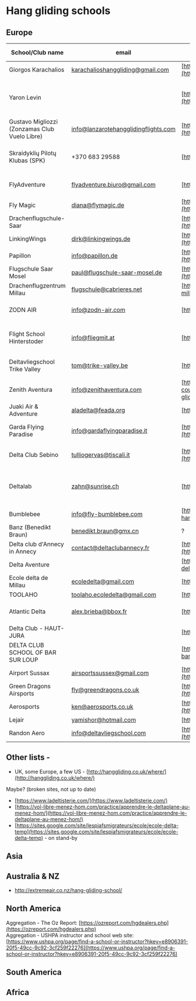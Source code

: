 # Hang gliding schools

Europe
-----

| School/Club name                              | email                                | website                                                                                                                                      | Country                               | Months of activity                            | Foot launch   | Air tow/winch   | Languages               | Restrictions                                  |
|-----------------------------------------------|--------------------------------------|----------------------------------------------------------------------------------------------------------------------------------------------|---------------------------------------|-----------------------------------------------|---------------|-----------------|-------------------------|-----------------------------------------------|
| Giorgos Karachalios                           | karachalioshanggliding@gmail.com     | [https://www.facebook.com/giorgos.karachalios.94](https://www.facebook.com/giorgos.karachalios.94)                                           | Greece                                | All year                                      | Yes           | Yes             | English, Greek          |                                               |
| Yaron Levin                                   |                                      | [https://www.facebook.com/Levin.Yaron](https://www.facebook.com/Levin.Yaron)                                                                 | Israel                                | About once a year starts a course             | Yes           | No              | English, Hebrew         | Courses have been intermittent in rcent years |
| Gustavo Migliozzi (Zonzamas Club Vuelo Libre) | info@lanzarotehangglidingflights.com | [https://lanzarotehangglidingflights.com/en/learn-to-fly/](https://lanzarotehangglidingflights.com/en/learn-to-fly/)                         | Canary Islands (Lanzarote)            | All year; Oct.-Mar. best                      | yes           | no              | English, Spanish        |                                               |
| Skraidyklių Pilotų Klubas (SPK)               | +370 683 29588                       | [https://hanggliding.lt](https://hanggliding.lt)                                                                                             | Lithuania                             | April-October                                 | No            | Winch & Air Tow | English, Lithenian      | no. Pilot gets certified as SafePro3          |
| FlyAdventure                                  | flyadventure.biuro@gmail.com         | [https://flyadventure.pl](https://flyadventure.pl)                                                                                           | Poland                                | March-October                                 | yes           | yes             | English, Polish, German |                                               |
| Fly Magic                                     | diana@flymagic.de                    | [https://www.flymagic.de/kurs/drachenfliegen-kurs/](https://www.flymagic.de/kurs/drachenfliegen-kurs/)                                       | Germany (Berlin)                      | ?                                             | ?             | yes             | English, German         |                                               |
| Drachenflugschule-Saar                        |                                      | [https://www.drachenfliegen-lernen.de/home/ausbildung/](https://www.drachenfliegen-lernen.de/home/ausbildung/)                               | Germany                               | ?                                             | yes           | ?               | English, German         |                                               |
| LinkingWings                                  | dirk@linkingwings.de                 | [http://www.linkingwings.de/ausbildung/drachenfliegerausbildung.html](http://www.linkingwings.de/ausbildung/drachenfliegerausbildung.html)   | Germany                               | ?                                             | yes           | ?               | English, German         |                                               |
| Papillon                                      | info@papillon.de                     | [https://papillon.de/haengegleiter-kombikurs/](https://papillon.de/haengegleiter-kombikurs/)                                                 | Germany                               | ?                                             | yes           | ?               | English, German         |                                               |
| Flugschule Saar Mosel                         | paul@flugschule-saar-mosel.de        | [https://www.flugschule-saar-mosel.de/termine/](https://www.flugschule-saar-mosel.de/termine/)                                               | Germany                               | ?                                             | yes           | ?               | English, German         |                                               |
| Drachenflugzentrum Millau                     | flugschule@cabrieres.net             | [https://drachenflugzentrum-millau.de/](https://drachenflugzentrum-millau.de/)                                                               | Germany                               | March-September                               | yes           | ?               | English, German         |                                               |
| ZODN AIR                                      | info@zodn-air.com                    | [https://zodn-air.com/](https://zodn-air.com/)                                                                                               | Germany (Garmisch-Partenkirchen)      | March-September                               | yes           | no              | English, German         |                                               |
| Flight School Hinterstoder                    | info@fliegmit.at                     | [https://www.fliegmit.at/](https://www.fliegmit.at/)                                                                                         | Germany (Hinterstoder and Micheldorf) | ?                                             | yes           | no              | English, German         |                                               |
| Deltavliegschool Trike Valley                 | tom@trike-valley.be                  | [https://www.trike-valley.be/](https://www.trike-valley.be/)                                                                                 | Belgium (Benelux) & Alps              | ?                                             | yes           | yes             | ?                       |                                               |
| Zenith Aventura                               | info@zenithaventura.com              | [https://www.zenithaventura.com/en/hang-gliding/hang-gliding-courses/](https://www.zenithaventura.com/en/hang-gliding/hang-gliding-courses/) | Spain (Ager l, Catalunya)             | ?                                             | yes           | no              | English, Spanish        |                                               |
| Juaki Air & Adventure                         | aladelta@feada.org                   | [https://juakiair.es/](https://juakiair.es/)                                                                                                 | Spain                                 | ?                                             | yes           | no              | English, Spanish        |                                               |
| Garda Flying Paradise                         | info@gardaflyingparadise.it          | [https://gardaflyingparadise.it/en/flying-school/](https://gardaflyingparadise.it/en/flying-school/)                                         | Italy                                 | ?                                             | yes           | ?               | English, Italian        | Only Italian students allowed                 |
| Delta Club Sebino                             | tulliogervas@tiscali.it              | [https://www.deltaclubsebino.it/corsi-deltaplano](https://www.deltaclubsebino.it/corsi-deltaplano)                                           | Italy                                 | ?                                             | yes           | no              | English, Italian        | Only Italian students allowed                 |
| Deltalab                                      | zahn@sunrise.ch                      | [https://www.deltalab.ch/](https://www.deltalab.ch/)                                                                                         | Switzerland                           | Training school: Sep.-Dec. ; Rest: year round | yes           | ?               | English                 |                                               |
| Bumblebee                                     | info@fly-bumblebee.com               | [https://bumblebee-hanggliding.com/](https://bumblebee-hanggliding.com/)                                                                     | Switzerland                           | Offseason (?)                                 | ?             | ?               | ?                       |                                               |
| Banz (Benedikt Braun)                         | benedikt.braun@gmx.cn                | ?                                                                                                                                            | Switzerland                           | ?                                             | yes           | no              | English, German         |                                               |
| Delta club d'Annecy in Annecy                 | contact@deltaclubannecy.fr           | [http://www.deltaclubannecy.fr/ecole-delta-annecy/](http://www.deltaclubannecy.fr/ecole-delta-annecy/)                                       | France                                | ?                                             | yes           | ?               | French                  |                                               |
| Delta Aventure                                |                                      | [https://www.ecole-deltaplane.com/](https://www.ecole-deltaplane.com/)                                                                       | France                                | ?                                             | yes           | ?               | French                  |                                               |
| Ecole delta de Millau                         | ecoledelta@gmail.com                 | [http://ecole-delta-millau.com/](http://ecole-delta-millau.com/)                                                                             | France                                | ?                                             | yes           | ?               | French                  |                                               |
| TOOLAHO                                       | toolaho.ecoledelta@gmail.com         | [http://www.toolaho.fr/](http://www.toolaho.fr/)                                                                                             | France                                | ?                                             | yes           | ?               | French                  |                                               |
| Atlantic Delta                                | alex.brieba@bbox.fr                  | [http://www.atlantiquedelta.fr/](http://www.atlantiquedelta.fr/)                                                                             | France                                | ?                                             | yes           | yes             | French, English         | Club with multiple instructors!               |
| Delta Club - HAUT-JURA                        |                                      | [http://www.deltaclubhautjura.org/](http://www.deltaclubhautjura.org/)                                                                       | France                                | ?                                             | yes           | ?               | French                  | Only on weekends                              |
| DELTA CLUB SCHOOL OF BAR SUR LOUP             |                                      | [https://deltaclub-barsurloup.fr/ecole/](https://deltaclub-barsurloup.fr/ecole/)                                                             | France                                | ?                                             | yes           | ?               | French                  | Not a pro school                              |
| Airport Sussax                                | airsportssussex@gmail.com            | [https://www.airsportssussex.co.uk/learning-to-hangglide](https://www.airsportssussex.co.uk/learning-to-hangglide)                           | UK                                    | ?                                             | yes           | ?               | English                 |                                               |
| Green Dragons Airsports                       | fly@greendragons.co.uk               | [https://greendragonsairsports.co.uk/hang-glider-training/](https://greendragonsairsports.co.uk/hang-glider-training/)                       | UK                                    | ?                                             | yes           | ?               | English                 |                                               |
| Aerosports                                    | ken@aerosports.co.uk                 | [https://aerosports.co.uk/hanggliding-root/courses/](https://aerosports.co.uk/hanggliding-root/courses/)                                     | UK                                    | ?                                             | yes           | ?               | English                 |                                               |
| Lejair                                        | yamishor@hotmail.com                 | [http://www.lejair.co.uk/](http://www.lejair.co.uk/)                                                                                         | UK                                    | ?                                             | yes           | ?               | English                 |                                               |
| Randon Aero                                   | info@deltavliegschool.com            | [https://www.deltavliegschool.com/](https://www.deltavliegschool.com/)                                                                       | Netherlands                           | ?                                             | yes (offsite) | yes             | English                 |                                               |      


## Other lists - 
* UK, some Europe, a few US - [http://hanggliding.co.uk/where/](http://hanggliding.co.uk/where/)

Maybe? (broken sites, not up to date)
- [https://www.ladeltisterie.com/](https://www.ladeltisterie.com/)
- [https://vol-libre-menez-hom.com/practice/apprendre-le-deltaplane-au-menez-hom/](https://vol-libre-menez-hom.com/practice/apprendre-le-deltaplane-au-menez-hom/)
- [https://sites.google.com/site/lespiafsmigrateurs/ecole/ecole-delta-temp](https://sites.google.com/site/lespiafsmigrateurs/ecole/ecole-delta-temp) - on stand-by


Asia
-----

Australia & NZ
-----
* http://extremeair.co.nz/hang-gliding-school/

North America
-----
Aggregation - The Oz Report: [https://ozreport.com/hgdealers.php](https://ozreport.com/hgdealers.php)  
Aggregation - USHPA instructor and school web site: [https://www.ushpa.org/page/find-a-school-or-instructor?hkey=e8906391-20f5-49cc-9c92-3cf259f22276](https://www.ushpa.org/page/find-a-school-or-instructor?hkey=e8906391-20f5-49cc-9c92-3cf259f22276)  

South America
-----

Africa
-----

